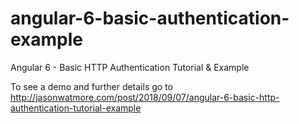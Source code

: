 # angular-6-basic-authentication-example

Angular 6 - Basic HTTP Authentication Tutorial & Example

To see a demo and further details go to http://jasonwatmore.com/post/2018/09/07/angular-6-basic-http-authentication-tutorial-example

